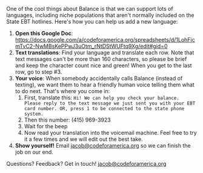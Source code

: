 One of the cool things about Balance is that we can support lots of languages, including niche populations that aren't normally included on the State EBT hotlines. Here's how you can help us add a new language:

1. **Open this Google Doc**: https://docs.google.com/a/codeforamerica.org/spreadsheets/d/1LohFjcmTvC2-NwMBsKePPwJ3uOtm_rNtDStWUFtq9Xg/edit#gid=0
2. **Text translations**: Find your language and translate each row. Note that text messages can't be more than 160 characters, so please be brief and keep the character count nice and green! When you get to the last row, go to step #3.
3. **Your voice**: When somebody accidentally calls Balance (instead of texting), we want them to hear a friendly human voice telling them what to do next. That's where you come in:
    1. First, translate this: `Hi! We can help you check your balance. Please reply to the text message we just sent you with your EBT card number. OR, press 1 to be connected to the state phone system.`
    2. Then this number: (415) 969-3923
    3. Wait for the beep
    4. Now read your translation into the voicemail machine. Feel free to try it a few times and we will edit out the best take.
4. **Show yourself!** Email jacob@codeforamerica.org so we can finish the job on our end.

Questions? Feedback? Get in touch! jacob@codeforamerica.org